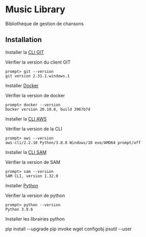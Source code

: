 # Music Library

Bibliothèque de gestion de chansons

## Installation

Installer la [CLI GIT](https://git-scm.com/downloads) 

Vérifier la version du client GIT

```
prompt> git --version
git version 2.31.1.windows.1
```

Installer [Docker](https://docs.docker.com/get-docker/) 

Vérifier la version de docker

```
prompt> docker --version
Docker version 20.10.8, build 3967b7d
```

Installer la [CLI AWS](https://docs.aws.amazon.com/cli/latest/userguide/install-cliv2.html)


Vérifier la version de la CLI

```
prompt> aws --version
aws-cli/2.2.18 Python/3.8.8 Windows/10 exe/AMD64 prompt/off
```

Installer la [CLI SAM](https://docs.aws.amazon.com/serverless-application-model/latest/developerguide/serverless-sam-cli-install.html)

Vérifier la version de SAM

```
prompt> sam --version
SAM CLI, version 1.32.0
```

Installer [Python](http://www.python.org/) 

Vérifier la version de python

```
prompt> python --version
Python 3.9.6
```

Installer les librairies python

pip install --upgrade pip invoke wget configobj psutil --user
